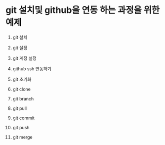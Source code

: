 # git 설치및 github을 연동 하는 과정을 위한 예제

1. git 설치 

2. git 설정

3. git 계정 설정

4. github ssh 연동하기 

4. git 초기화 

5. git clone

6. git branch

7. git pull

8. git commit

9. git push 

10. git merge
